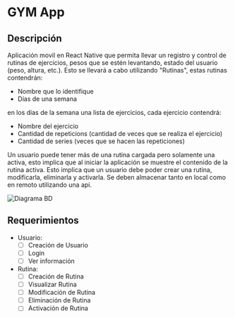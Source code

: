 # GYM App

## Descripción

Aplicación movil en React Native que permita llevar un registro y control de rutinas de ejercicios, pesos que se estén levantando, estado del usuario (peso, altura, etc.).
Esto se llevará a cabo utilizando "Rutinas", estas rutinas contendrán:

- Nombre que lo identifique
- Días de una semana

en los días de la semana una lista de ejercicios, cada ejercicio contendrá:

- Nombre del ejercicio
- Cantidad de repeticions (cantidad de veces que se realiza el ejercicio)
- Cantidad de series (veces que se hacen las repeticiones)

Un usuario puede tener más de una rutina cargada pero solamente una activa, esto implica que al iniciar la aplicación se muestre el contenido de la rutina activa. Esto implica que un usuario debe poder crear una rutina, modificarla, eliminarla y activarla. Se deben almacenar tanto en local como en remoto utilizando una api.

![Diagrama BD](../gym-app/assets/gymDiagram.drawio.png)

## Requerimientos

- Usuario:
  - [ ] Creación de Usuario
  - [ ] Login
  - [ ] Ver información
- Rutina:
  - [ ] Creación de Rutina
  - [ ] Visualizar Rutina
  - [ ] Modificación de Rutina
  - [ ] Eliminación de Rutina
  - [ ] Activación de Rutina
